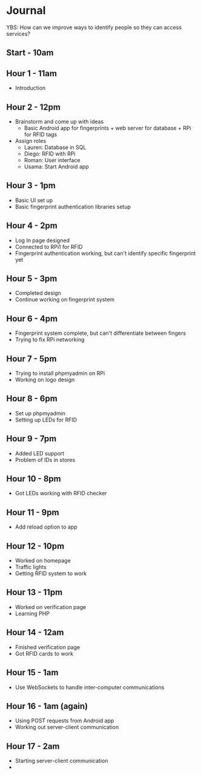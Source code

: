 # Journal

YBS: How can we improve ways to identify people so they can access services?

## Start - 10am

## Hour 1 - 11am
- Introduction

## Hour 2 - 12pm
- Brainstorm and come up with ideas
  - Basic Android app for fingerprints + web server for database + RPi for RFID tags
- Assign roles
  - Lauren: Database in SQL
  - Diego: RFID with RPi
  - Roman: User interface
  - Usama: Start Android app

## Hour 3 - 1pm
- Basic UI set up
- Basic fingerprint authentication libraries setup

## Hour 4 - 2pm
- Log In page designed
- Connected to RPi1 for RFID
- Fingerprint authentication working, but can't identify specific fingerprint yet

## Hour 5 - 3pm
- Completed design
- Continue working on fingerprint system

## Hour 6 - 4pm
- Fingerprint system complete, but can't differentiate between fingers
- Trying to fix RPi networking

## Hour 7 - 5pm
- Trying to install phpmyadmin on RPi
- Working on logo design

## Hour 8 - 6pm
- Set up phpmyadmin
- Setting up LEDs for RFID

## Hour 9 - 7pm
- Added LED support
- Problem of IDs in stores

## Hour 10 - 8pm
- Got LEDs working with RFID checker

## Hour 11 - 9pm
- Add reload option to app

## Hour 12 - 10pm
- Worked on homepage
- Traffic lights
- Getting RFID system to work

## Hour 13 - 11pm
- Worked on verification page
- Learning PHP

## Hour 14 - 12am
- Finished verification page
- Got RFID cards to work

## Hour 15 - 1am
- Use WebSockets to handle inter-computer communications

## Hour 16 - 1am (again)
- Using POST requests from Android app
- Working out server-client communication

## Hour 17 - 2am
- Starting server-client communication
- 